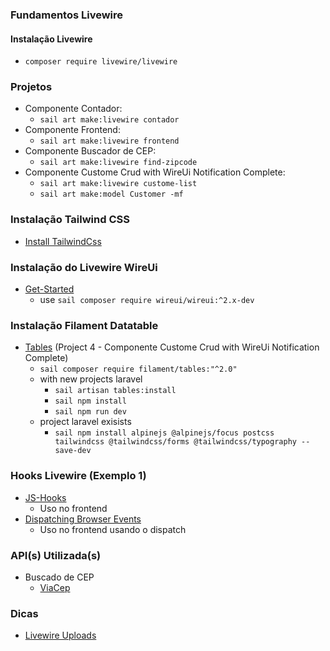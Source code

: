 ### Fundamentos Livewire

#### Instalação Livewire
* `composer require livewire/livewire`

### Projetos 
* Componente Contador:
  * `sail art make:livewire contador`
* Componente Frontend:
  * `sail art make:livewire frontend`
* Componente Buscador de CEP:
  * `sail art make:livewire find-zipcode`
* Componente Custome Crud with WireUi Notification Complete:
  * `sail art make:livewire custome-list`
  * `sail art make:model Customer -mf`

### Instalação Tailwind CSS
* [Install TailwindCss](https://jobstreinamentos.com.br/support/knowledgebase.php?article=3)

### Instalação do Livewire WireUi
* [Get-Started](https://livewire-wireui.com/docs/get-started)
  * use `sail composer require wireui/wireui:^2.x-dev`

### Instalação Filament Datatable
* [Tables](https://filamentphp.com/docs/2.x/tables/installation) (Project 4 - Componente Custome Crud with WireUi Notification Complete)
  * `sail composer require filament/tables:"^2.0"`
  * with new projects laravel
    * `sail artisan tables:install`
    * `sail npm install`
    * `sail npm run dev`
  * project laravel exisists
    * `sail npm install alpinejs @alpinejs/focus postcss tailwindcss @tailwindcss/forms @tailwindcss/typography --save-dev`

### Hooks Livewire (Exemplo 1)
* [JS-Hooks](https://laravel-livewire.com/docs/2.x/lifecycle-hooks#js-hooks)
  * Uso no frontend
* [Dispatching Browser Events](https://laravel-livewire.com/docs/2.x/events#browser)
  * Uso no frontend usando o dispatch

### API(s) Utilizada(s)
* Buscado de CEP
  * [ViaCep](https://viacep.com.br/)

### Dicas
* [Livewire Uploads](https://laravel-livewire.com/docs/2.x/file-uploads#basic-upload)
